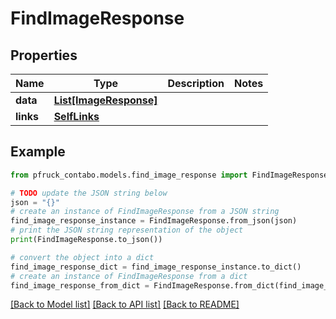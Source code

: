 # FindImageResponse


## Properties

Name | Type | Description | Notes
------------ | ------------- | ------------- | -------------
**data** | [**List[ImageResponse]**](ImageResponse.md) |  | 
**links** | [**SelfLinks**](SelfLinks.md) |  | 

## Example

```python
from pfruck_contabo.models.find_image_response import FindImageResponse

# TODO update the JSON string below
json = "{}"
# create an instance of FindImageResponse from a JSON string
find_image_response_instance = FindImageResponse.from_json(json)
# print the JSON string representation of the object
print(FindImageResponse.to_json())

# convert the object into a dict
find_image_response_dict = find_image_response_instance.to_dict()
# create an instance of FindImageResponse from a dict
find_image_response_from_dict = FindImageResponse.from_dict(find_image_response_dict)
```
[[Back to Model list]](../README.md#documentation-for-models) [[Back to API list]](../README.md#documentation-for-api-endpoints) [[Back to README]](../README.md)


